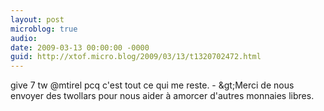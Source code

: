 ```yaml
---
layout: post
microblog: true
audio: 
date: 2009-03-13 00:00:00 -0000
guid: http://xtof.micro.blog/2009/03/13/t1320702472.html
---
```

give 7 tw @mtirel pcq c'est tout ce qui me reste. - &amp;gt;Merci de nous envoyer des twollars pour nous aider à amorcer d'autres monnaies libres.
